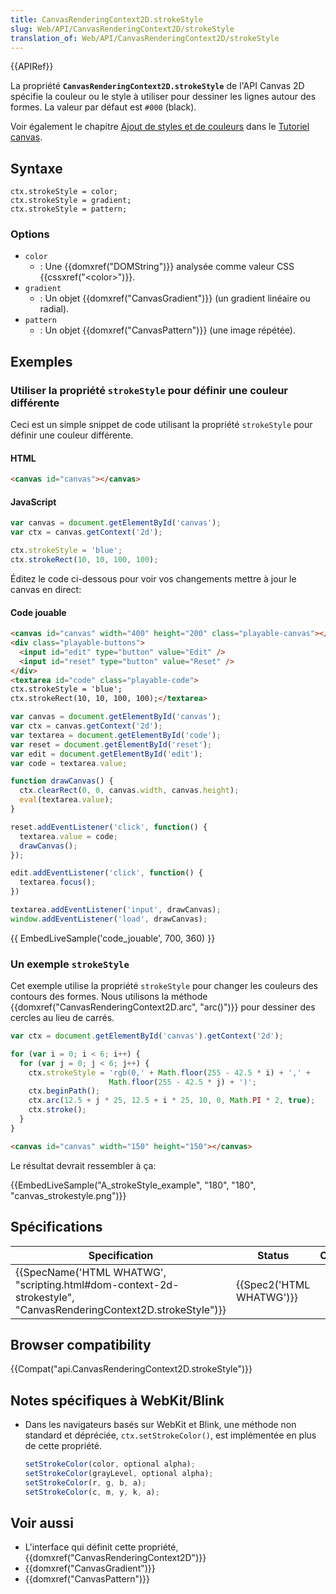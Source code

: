 ```yaml
---
title: CanvasRenderingContext2D.strokeStyle
slug: Web/API/CanvasRenderingContext2D/strokeStyle
translation_of: Web/API/CanvasRenderingContext2D/strokeStyle
---
```

{{APIRef}}

La propriété **`CanvasRenderingContext2D.strokeStyle`** de l'API Canvas 2D spécifie la couleur ou le style à utiliser pour dessiner les lignes autour des formes. La valeur par défaut est `#000` (black).

Voir également le chapitre [Ajout de styles et de couleurs](/fr/docs/Tutoriel_canvas/Ajout_de_styles_et_de_couleurs) dans le [Tutoriel canvas](/fr/docs/Tutoriel_canvas).

## Syntaxe

    ctx.strokeStyle = color;
    ctx.strokeStyle = gradient;
    ctx.strokeStyle = pattern;

### Options

- `color`
  - : Une {{domxref("DOMString")}} analysée comme valeur CSS {{cssxref("&lt;color&gt;")}}.
- `gradient`
  - : Un objet {{domxref("CanvasGradient")}} (un gradient linéaire ou radial).
- `pattern`
  - : Un objet {{domxref("CanvasPattern")}} (une image répétée).

## Exemples

### Utiliser la propriété `strokeStyle` pour définir une couleur différente

Ceci est un simple snippet de code utilisant la propriété `strokeStyle` pour définir une couleur différente.

#### HTML

```html
<canvas id="canvas"></canvas>
```

#### JavaScript

```js
var canvas = document.getElementById('canvas');
var ctx = canvas.getContext('2d');

ctx.strokeStyle = 'blue';
ctx.strokeRect(10, 10, 100, 100);
```

Éditez le code ci-dessous pour voir vos changements mettre à jour le canvas en direct:

#### Code jouable

```html hidden
<canvas id="canvas" width="400" height="200" class="playable-canvas"></canvas>
<div class="playable-buttons">
  <input id="edit" type="button" value="Edit" />
  <input id="reset" type="button" value="Reset" />
</div>
<textarea id="code" class="playable-code">
ctx.strokeStyle = 'blue';
ctx.strokeRect(10, 10, 100, 100);</textarea>
```

```js hidden
var canvas = document.getElementById('canvas');
var ctx = canvas.getContext('2d');
var textarea = document.getElementById('code');
var reset = document.getElementById('reset');
var edit = document.getElementById('edit');
var code = textarea.value;

function drawCanvas() {
  ctx.clearRect(0, 0, canvas.width, canvas.height);
  eval(textarea.value);
}

reset.addEventListener('click', function() {
  textarea.value = code;
  drawCanvas();
});

edit.addEventListener('click', function() {
  textarea.focus();
})

textarea.addEventListener('input', drawCanvas);
window.addEventListener('load', drawCanvas);
```

{{ EmbedLiveSample('code_jouable', 700, 360) }}

### Un exemple `strokeStyle`

Cet exemple utilise la propriété `strokeStyle` pour changer les couleurs des contours des formes. Nous utilisons la méthode {{domxref("CanvasRenderingContext2D.arc", "arc()")}} pour dessiner des cercles au lieu de carrés.

```js
var ctx = document.getElementById('canvas').getContext('2d');

for (var i = 0; i < 6; i++) {
  for (var j = 0; j < 6; j++) {
    ctx.strokeStyle = 'rgb(0,' + Math.floor(255 - 42.5 * i) + ',' +
                      Math.floor(255 - 42.5 * j) + ')';
    ctx.beginPath();
    ctx.arc(12.5 + j * 25, 12.5 + i * 25, 10, 0, Math.PI * 2, true);
    ctx.stroke();
  }
}
```

```html hidden
<canvas id="canvas" width="150" height="150"></canvas>
```

Le résultat devrait ressembler à ça:

{{EmbedLiveSample("A_strokeStyle_example", "180", "180", "canvas_strokestyle.png")}}

## Spécifications

| Specification                                                                                                                                        | Status                           | Comment |
| ---------------------------------------------------------------------------------------------------------------------------------------------------- | -------------------------------- | ------- |
| {{SpecName('HTML WHATWG', "scripting.html#dom-context-2d-strokestyle", "CanvasRenderingContext2D.strokeStyle")}} | {{Spec2('HTML WHATWG')}} |         |

## Browser compatibility

{{Compat("api.CanvasRenderingContext2D.strokeStyle")}}

## Notes spécifiques à WebKit/Blink

- Dans les navigateurs basés sur WebKit et Blink, une méthode non standard et dépréciée, `ctx.setStrokeColor()`, est implémentée en plus de cette propriété.

  ```js
  setStrokeColor(color, optional alpha);
  setStrokeColor(grayLevel, optional alpha);
  setStrokeColor(r, g, b, a);
  setStrokeColor(c, m, y, k, a);
  ```

## Voir aussi

- L'interface qui définit cette propriété, {{domxref("CanvasRenderingContext2D")}}
- {{domxref("CanvasGradient")}}
- {{domxref("CanvasPattern")}}

